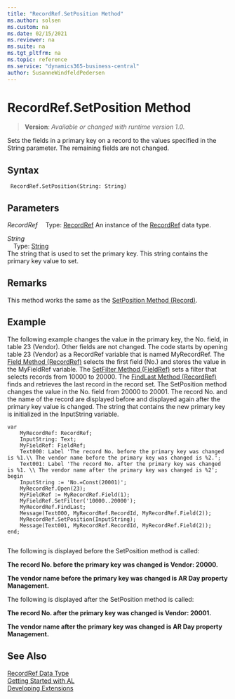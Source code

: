 ```yaml
---
title: "RecordRef.SetPosition Method"
ms.author: solsen
ms.custom: na
ms.date: 02/15/2021
ms.reviewer: na
ms.suite: na
ms.tgt_pltfrm: na
ms.topic: reference
ms.service: "dynamics365-business-central"
author: SusanneWindfeldPedersen
---
```

[//]: # (START>DO_NOT_EDIT)
[//]: # (IMPORTANT:Do not edit any of the content between here and the END>DO_NOT_EDIT.)
[//]: # (Any modifications should be made in the .xml files in the ModernDev repo.)
# RecordRef.SetPosition Method
> **Version**: _Available or changed with runtime version 1.0._

Sets the fields in a primary key on a record to the values specified in the String parameter. The remaining fields are not changed.


## Syntax
```
 RecordRef.SetPosition(String: String)
```
## Parameters
*RecordRef*
&emsp;Type: [RecordRef](recordref-data-type.md)
An instance of the [RecordRef](recordref-data-type.md) data type.

*String*  
&emsp;Type: [String](../string/string-data-type.md)  
The string that is used to set the primary key. This string contains the primary key value to set.  



[//]: # (IMPORTANT: END>DO_NOT_EDIT)

## Remarks  
 This method works the same as the [SetPosition Method \(Record\)](../record/record-setposition-method.md).  
  
## Example  
 The following example changes the value in the primary key, the No. field, in table 23 \(Vendor\). Other fields are not changed. The code starts by opening table 23 \(Vendor\) as a RecordRef variable that is named MyRecordRef. The [Field Method \(RecordRef\)](recordref-field-method.md) selects the first field \(No.\) and stores the value in the MyFieldRef variable. The [SetFilter Method \(FieldRef\)](../fieldref/fieldref-setfilter-method.md) sets a filter that selects records from 10000 to 20000. The [FindLast Method \(RecordRef\)](recordref-findlast-method.md) finds and retrieves the last record in the record set. The SetPosition method changes the value in the No. field from 20000 to 20001. The record No. and the name of the record are displayed before and displayed again after the primary key value is changed. The string that contains the new primary key is initialized in the InputString variable. 
 
```al
var
    MyRecordRef: RecordRef;
    InputString: Text;
    MyFieldRef: FieldRef;
    Text000: Label 'The record No. before the primary key was changed is %1.\\ The vendor name before the primary key was changed is %2.';
    Text001: Label 'The record No. after the primary key was changed is %1. \\ The vendor name after the primary key was changed is %2';
begin   
    InputString := 'No.=Const(20001)';  
    MyRecordRef.Open(23);  
    MyFieldRef := MyRecordRef.Field(1);  
    MyFieldRef.SetFilter('10000..20000');  
    MyRecordRef.FindLast;  
    Message(Text000, MyRecordRef.RecordId, MyRecordRef.Field(2));  
    MyRecordRef.SetPosition(InputString);  
    Message(Text001, MyRecordRef.RecordId, MyRecordRef.Field(2));  
end;
  
```  
  
 The following is displayed before the SetPosition method is called:  
  
 **The record No. before the primary key was changed is Vendor: 20000.**  
  
 **The vendor name before the primary key was changed is AR Day property Management.**  
  
 The following is displayed after the SetPosition method is called:  
  
 **The record No. after the primary key was changed is Vendor: 20001.**  
  
 **The vendor name after the primary key was changed is AR Day property Management.**  
  

## See Also
[RecordRef Data Type](recordref-data-type.md)  
[Getting Started with AL](../../devenv-get-started.md)  
[Developing Extensions](../../devenv-dev-overview.md)